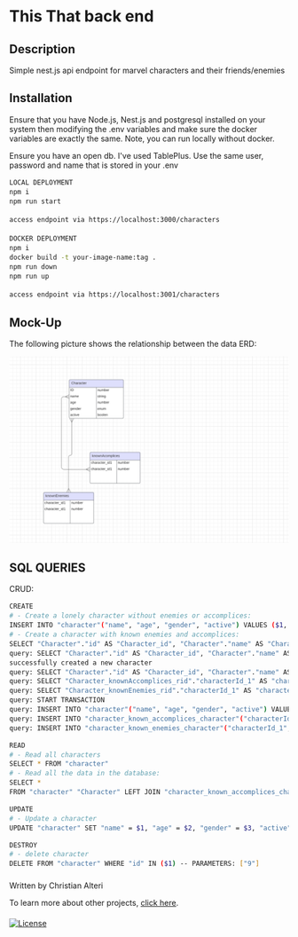 # This That back end

## Description

Simple nest.js api endpoint for marvel characters and their friends/enemies


## Installation

Ensure that you have Node.js, Nest.js and postgresql installed on your system then modifying the .env variables and make sure the docker variables are exactly the same. Note, you can run locally without docker.

Ensure you have an open db. I've used TablePlus. Use the same user, password and name that is stored in your .env

```bash
LOCAL DEPLOYMENT 
npm i
npm run start

access endpoint via https://localhost:3000/characters

DOCKER DEPLOYMENT 
npm i
docker build -t your-image-name:tag .
npm run down
npm run up

access endpoint via https://localhost:3001/characters
```

## Mock-Up

The following picture shows the relationship between the data ERD:

![The following picture shows an example of the application being used.](./erd_marvel.png)




## SQL QUERIES


CRUD: 
  
```bash  
CREATE
# - Create a lonely character without enemies or accomplices:
INSERT INTO "character"("name", "age", "gender", "active") VALUES ($1, $2, $3, $4) RETURNING "id" -- PARAMETERS: ["Mr Marvel",20,"male",true]
# - Create a character with known enemies and accomplices:
SELECT "Character"."id" AS "Character_id", "Character"."name" AS "Character_name", "Character"."age" AS "Character_age", "Character"."gender" AS "Character_gender", "Character"."active" AS "Character_active" FROM "character" "Character" WHERE "Character"."id" IN ($1, $2) -- PARAMETERS: [1,2]
query: SELECT "Character"."id" AS "Character_id", "Character"."name" AS "Character_name", "Character"."age" AS "Character_age", "Character"."gender" AS "Character_gender", "Character"."active" AS "Character_active" FROM "character" "Character" WHERE "Character"."id" IN ($1, $2) -- PARAMETERS: [3,4]
successfully created a new character
query: SELECT "Character"."id" AS "Character_id", "Character"."name" AS "Character_name", "Character"."age" AS "Character_age", "Character"."gender" AS "Character_gender", "Character"."active" AS "Character_active" FROM "character" "Character" WHERE "Character"."id" IN ($1, $2, $3) -- PARAMETERS: [3,1,2]
query: SELECT "Character_knownAccomplices_rid"."characterId_1" AS "characterId_1", "Character_knownAccomplices_rid"."characterId_2" AS "characterId_2" FROM "character" "character" INNER JOIN "character_known_accomplices_character" "Character_knownAccomplices_rid" ON ("Character_knownAccomplices_rid"."characterId_1" = $1 AND "Character_knownAccomplices_rid"."characterId_2" = "character"."id") OR ("Character_knownAccomplices_rid"."characterId_1" = $2 AND "Character_knownAccomplices_rid"."characterId_2" = "character"."id") OR ("Character_knownAccomplices_rid"."characterId_1" = $3 AND "Character_knownAccomplices_rid"."characterId_2" = "character"."id") ORDER BY "Character_knownAccomplices_rid"."characterId_2" ASC, "Character_knownAccomplices_rid"."characterId_1" ASC -- PARAMETERS: [1,3,2]
query: SELECT "Character_knownEnemies_rid"."characterId_1" AS "characterId_1", "Character_knownEnemies_rid"."characterId_2" AS "characterId_2" FROM "character" "character" INNER JOIN "character_known_enemies_character" "Character_knownEnemies_rid" ON ("Character_knownEnemies_rid"."characterId_1" = $1 AND "Character_knownEnemies_rid"."characterId_2" = "character"."id") OR ("Character_knownEnemies_rid"."characterId_1" = $2 AND "Character_knownEnemies_rid"."characterId_2" = "character"."id") OR ("Character_knownEnemies_rid"."characterId_1" = $3 AND "Character_knownEnemies_rid"."characterId_2" = "character"."id") ORDER BY "Character_knownEnemies_rid"."characterId_2" ASC, "Character_knownEnemies_rid"."characterId_1" ASC -- PARAMETERS: [1,3,2]
query: START TRANSACTION
query: INSERT INTO "character"("name", "age", "gender", "active") VALUES ($1, $2, $3, $4) RETURNING "id" -- PARAMETERS: ["Doctor Strange",20,"male",true]
query: INSERT INTO "character_known_accomplices_character"("characterId_1", "characterId_2") VALUES ($1, $2) -- PARAMETERS: [6,3]
query: INSERT INTO "character_known_enemies_character"("characterId_1", "characterId_2") VALUES ($1, $2), ($3, $4) -- PARAMETERS: [6,1,6,2]
```

```bash  
READ
# - Read all characters
SELECT * FROM "character"
# - Read all the data in the database: 
SELECT * 
FROM "character" "Character" LEFT JOIN "character_known_accomplices_character" "Character_Character__Character_knownAccomplices" ON "Character_Character__Character_knownAccomplices"."characterId_1"="Character"."id" LEFT JOIN "character" "Character__Character_knownAccomplices" ON "Character__Character_knownAccomplices"."id"="Character_Character__Character_knownAccomplices"."characterId_2"  
```

```bash  
UPDATE
# - Update a character
UPDATE "character" SET "name" = $1, "age" = $2, "gender" = $3, "active" = $4 WHERE "id" IN ($5) -- PARAMETERS: ["Goku",20,"male",true,"8"]
```

```bash  
DESTROY
# - delete character
DELETE FROM "character" WHERE "id" IN ($1) -- PARAMETERS: ["9"]
```


###

Written by Christian Alteri

To learn more about other projects, [click here](https://github.com/ChristianAlteri/marvel-api).

####

[![License](https://img.shields.io/badge/LICENSE-MIT-red)](LICENSE)